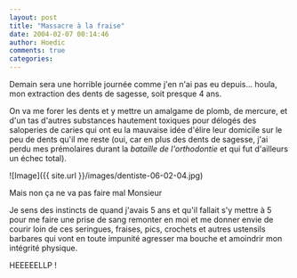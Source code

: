 ```yaml
---
layout: post
title: "Massacre à la fraise"
date: 2004-02-07 00:14:46
author: Hoedic
comments: true
categories: 
---
```



Demain sera une horrible journée comme j'en n'ai pas eu depuis... houla, mon extraction des dents de sagesse, soit presque 4 ans.

On va me forer les dents et y mettre un amalgame de plomb, de mercure, et d'un tas d'autres substances hautement toxiques pour délogés des saloperies de caries qui ont eu la mauvaise idée d'élire leur domicile sur le peu de dents qu'il me reste (oui, car en plus des dents de sagesse, j'ai perdu mes prémolaires durant la *bataille de l'orthodontie* et qui fut d'ailleurs un échec total).

![Image]({{ site.url }}/images/dentiste-06-02-04.jpg)
<div class="photoattrib">Mais non ça ne va pas faire mal Monsieur</div>



Je sens des instincts de quand j'avais 5 ans et qu'il fallait s'y mettre à 5 pour me faire une prise de sang remonter en moi et me donner envie de courir loin de ces seringues, fraises, pics, crochets et autres ustensils barbares qui vont en toute impunité agresser ma bouche et amoindrir mon intégrité physique.

HEEEEELLP !